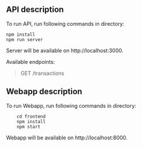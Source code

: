 ## API description

To run API, run following commands in directory:

    npm install
    npm run server

Server will be available on http://localhost:3000.

Available endpoints:

> GET /transactions

## Webapp description

To run Webapp, run following commands in directory:

```
    cd frontend
    npm install
    npm start
```

Webapp will be available on http://localhost:8000.
